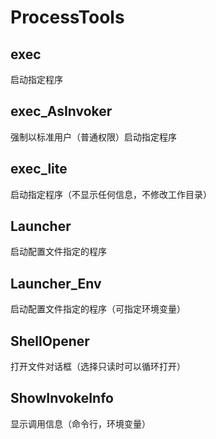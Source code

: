 # ProcessTools
## exec
启动指定程序
## exec_AsInvoker
强制以标准用户（普通权限）启动指定程序
## exec_lite
启动指定程序（不显示任何信息，不修改工作目录）
## Launcher
启动配置文件指定的程序
## Launcher_Env
启动配置文件指定的程序（可指定环境变量）
## ShellOpener
打开文件对话框（选择只读时可以循环打开）
## ShowInvokeInfo
显示调用信息（命令行，环境变量）
